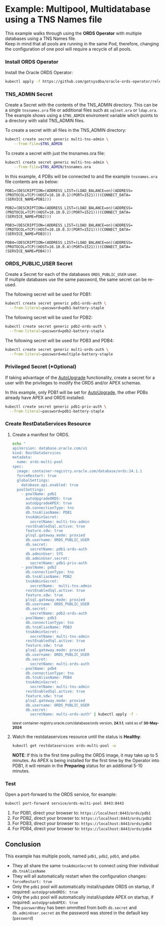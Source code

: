 # Example: Multipool, Multidatabase using a TNS Names file

This example walks through using the **ORDS Operator** with multiple databases using a TNS Names file.  
Keep in mind that all pools are running in the same Pod, therefore, changing the configuration of one pool will require
a recycle of all pools.

### Install ORDS Operator

Install the Oracle ORDS Operator:

```bash
kubectl apply -f https://github.com/gotsysdba/oracle-ords-operator/releases/latest/download/oracle-ords-operator.yaml
```

### TNS_ADMIN Secret

Create a Secret with the contents of the TNS_ADMIN directory.  This can be a single `tnsnames.ora` file or additional files such as `sqlnet.ora` or `ldap.ora`.
The example shows using a `$TNS_ADMIN` enviroment variable which points to a directory with valid TNS_ADMIN files.

To create a secret with all files in the TNS_ADMIN directory:
```bash
kubectl create secret generic multi-tns-admin \
    --from-file=$TNS_ADMIN
```

To create a secret with just the tnsnames.ora file:
```bash
kubectl create secret generic multi-tns-admin \
    --from-file=$TNS_ADMIN/tnsnames.ora
```

In this example, 4 PDBs will be connected to and the example `tnsnames.ora` file contents are as below:
```text
PDB1=(DESCRIPTION=(ADDRESS_LIST=(LOAD_BALANCE=on)(ADDRESS=(PROTOCOL=TCP)(HOST=10.10.0.1)(PORT=1521)))(CONNECT_DATA=(SERVICE_NAME=PDB1)))

PDB2=(DESCRIPTION=(ADDRESS_LIST=(LOAD_BALANCE=on)(ADDRESS=(PROTOCOL=TCP)(HOST=10.10.0.2)(PORT=1521)))(CONNECT_DATA=(SERVICE_NAME=PDB2)))

PDB3=(DESCRIPTION=(ADDRESS_LIST=(LOAD_BALANCE=on)(ADDRESS=(PROTOCOL=TCP)(HOST=10.10.0.3)(PORT=1521)))(CONNECT_DATA=(SERVICE_NAME=PDB3)))

PDB4=(DESCRIPTION=(ADDRESS_LIST=(LOAD_BALANCE=on)(ADDRESS=(PROTOCOL=TCP)(HOST=10.10.0.4)(PORT=1521)))(CONNECT_DATA=(SERVICE_NAME=PDB4)))
```

### ORDS_PUBLIC_USER Secret

Create a Secret for each of the databases `ORDS_PUBLIC_USER` user.  
If multiple databases use the same password, the same secret can be re-used.

The following secret will be used for PDB1:
```bash
kubectl create secret generic pdb1-ords-auth \
  --from-literal=password=pdb1-battery-staple
```

The following secret will be used for PDB2:
```bash
kubectl create secret generic pdb2-ords-auth \
  --from-literal=password=pdb2-battery-staple
```

The following secret will be used for PDB3 and PDB4:
```bash
kubectl create secret generic multi-ords-auth \
  --from-literal=password=multiple-battery-staple
```

### Privileged Secret (*Optional)

If taking advantage of the [AutoUpgrade](../autoupgrade.md) functionality, create a secret for a user with the privileges to modify the ORDS and/or APEX schemas.

In this example, only PDB1 will be set for [AutoUpgrade](../autoupgrade.md), the other PDBs already have APEX and ORDS installed.

```bash
kubectl create secret generic pdb1-priv-auth \
  --from-literal=password=pdb1-battery-staple
```

### Create RestDataServices Resource

1. Create a manifest for ORDS.

    ```bash
    echo "
    apiVersion: database.oracle.com/v1
    kind: RestDataServices
    metadata:
      name: ords-multi-pool
    spec:
      image: container-registry.oracle.com/database/ords:24.1.1
      forceRestart: true
      globalSettings:
        database.api.enabled: true
      poolSettings:
        - poolName: pdb1
          autoUpgradeORDS: true
          autoUpgradeAPEX: true
          db.connectionType: tns
          db.tnsAliasName: PDB1
          tnsAdminSecret:
            secretName: multi-tns-admin
          restEnabledSql.active: true
          feature.sdw: true
          plsql.gateway.mode: proxied
          db.username: ORDS_PUBLIC_USER
          db.secret:
            secretName: pdb1-ords-auth
          db.adminUser: SYS
          db.adminUser.secret:
            secretName: pdb1-priv-auth
        - poolName: pdb2
          db.connectionType: tns
          db.tnsAliasName: PDB2
          tnsAdminSecret:
            secretName:  multi-tns-admin
          restEnabledSql.active: true
          feature.sdw: true
          plsql.gateway.mode: proxied
          db.username: ORDS_PUBLIC_USER
          db.secret:
            secretName: pdb2-ords-auth
        - poolName: pdb3
          db.connectionType: tns
          db.tnsAliasName: PDB3
          tnsAdminSecret:
            secretName: multi-tns-admin
          restEnabledSql.active: true
          feature.sdw: true
          plsql.gateway.mode: proxied
          db.username: ORDS_PUBLIC_USER
          db.secret:
            secretName: multi-ords-auth
        - poolName: pdb4
          db.connectionType: tns
          db.tnsAliasName: PDB4
          tnsAdminSecret:
            secretName: multi-tns-admin
          restEnabledSql.active: true
          feature.sdw: true
          plsql.gateway.mode: proxied
          db.username: ORDS_PUBLIC_USER
          db.secret:
            secretName: multi-ords-auth" | kubectl apply -f -
    ```
    <sup>latest container-registry.oracle.com/database/ords version, **24.1.1**, valid as of **30-May-2024**</sup>
    
1. Watch the restdataservices resource until the status is **Healthy**:
    ```bash
    kubectl get restdataservices ords-multi-pool -w
    ```

    **NOTE**: If this is the first time pulling the ORDS image, it may take up to 5 minutes.  As APEX
    is being installed for the first time by the Operator into PDB1, it will remain in the **Preparing** 
    status for an additional 5-10 minutes.

### Test

Open a port-forward to the ORDS service, for example:

```bash
kubectl port-forward service/ords-multi-pool 8443:8443
```

1. For PDB1, direct your browser to: `https://localhost:8443/ords/pdb1`
1. For PDB2, direct your browser to: `https://localhost:8443/ords/pdb2`
1. For PDB3, direct your browser to: `https://localhost:8443/ords/pdb3`
1. For PDB4, direct your browser to: `https://localhost:8443/ords/pdb4`

## Conclusion

This example has multiple pools, named `pdb1`, `pdb2`, `pdb3`, and `pdb4`.

* They all share the same `tnsAdminSecret` to connect using thier individual `db.tnsAliasName`
* They will all automatically restart when the configuration changes: `forceRestart: true`
* Only the `pdb1` pool will automatically install/update ORDS on startup, if required: `autoUpgradeORDS: true`
* Only the `pdb1` pool will automatically install/update APEX on startup, if required: `autoUpgradeAPEX: true`
* The `passwordKey` has been ommitted from both `db.secret` and `db.adminUser.secret` as the password was stored in the default key (`password`)
